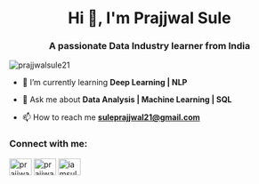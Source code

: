 <h1 align="center">Hi 👋, I'm Prajjwal Sule</h1>
<h3 align="center">A passionate Data Industry learner from India</h3>

<p align="left"> <img src="https://komarev.com/ghpvc/?username=prajjwalsule21&label=Profile%20views&color=0e75b6&style=flat" alt="prajjwalsule21" /> </p>

- 🌱 I’m currently learning **Deep Learning | NLP**

- 💬 Ask me about **Data Analysis | Machine Learning | SQL**

- 📫 How to reach me **suleprajjwal21@gmail.com**


<h3 align="left">Connect with me:</h3>
<p align="left">
<a href="https://linkedin.com/in/prajjwal-sule" target="blank"><img align="center" src="https://raw.githubusercontent.com/rahuldkjain/github-profile-readme-generator/master/src/images/icons/Social/linked-in-alt.svg" alt="prajjwal-sule" height="30" width="40" /></a>
<a href="https://fb.com/prajjwal.sule" target="blank"><img align="center" src="https://raw.githubusercontent.com/rahuldkjain/github-profile-readme-generator/master/src/images/icons/Social/facebook.svg" alt="prajjwal.sule" height="30" width="40" /></a>
<a href="https://instagram.com/iamsule21" target="blank"><img align="center" src="https://raw.githubusercontent.com/rahuldkjain/github-profile-readme-generator/master/src/images/icons/Social/instagram.svg" alt="iamsule21" height="30" width="40" /></a>
</p>

